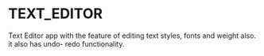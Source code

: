 # TEXT_EDITOR

Text Editor app with the feature of editing text styles, fonts and weight also.
it also has undo- redo functionality.

